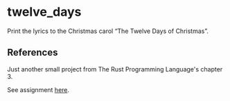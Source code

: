 # twelve_days

Print the lyrics to the Christmas carol “The Twelve Days of Christmas”.

## References

Just another small project from The Rust Programming Language's chapter 3.

See assignment [here](https://doc.rust-lang.org/book/ch03-05-control-flow.html#summary).
